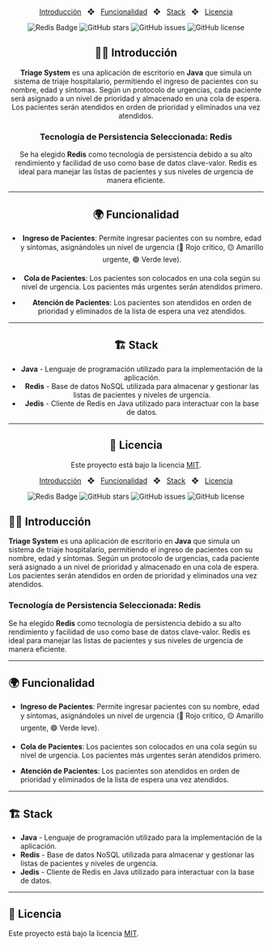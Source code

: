 <div align="center">

<div align="center">

<p></p>

<a href="#-introducción">Introducción</a>
<span>&nbsp;&nbsp;❖&nbsp;&nbsp;</span>
<a href="#-funcionalidad">Funcionalidad</a>
<span>&nbsp;&nbsp;❖&nbsp;&nbsp;</span>
<a href="#-stack">Stack</a>
<span>&nbsp;&nbsp;❖&nbsp;&nbsp;</span>
<a href="#-licencia">Licencia</a>

![Redis Badge](https://img.shields.io/badge/Redis-DC382D?logo=redis&logoColor=white&style=flat)
![GitHub stars](https://img.shields.io/github/stars/tu_usuario/triage-system)
![GitHub issues](https://img.shields.io/github/issues/tu_usuario/triage-system)
![GitHub license](https://img.shields.io/github/license/tu_usuario/triage-system)

</div>

## 🧑‍🚀 Introducción

**Triage System** es una aplicación de escritorio en **Java** que simula un sistema de triaje hospitalario, permitiendo el ingreso de pacientes con su nombre, edad y síntomas. Según un protocolo de urgencias, cada paciente será asignado a un nivel de prioridad y almacenado en una cola de espera. Los pacientes serán atendidos en orden de prioridad y eliminados una vez atendidos.

### Tecnología de Persistencia Seleccionada: Redis

Se ha elegido **Redis** como tecnología de persistencia debido a su alto rendimiento y facilidad de uso como base de datos clave-valor. Redis es ideal para manejar las listas de pacientes y sus niveles de urgencia de manera eficiente.

---

## 🌍 Funcionalidad

- **Ingreso de Pacientes**: Permite ingresar pacientes con su nombre, edad y síntomas, asignándoles un nivel de urgencia (🔴 Rojo crítico, 🟡 Amarillo urgente, 🟢 Verde leve).
  
- **Cola de Pacientes**: Los pacientes son colocados en una cola según su nivel de urgencia. Los pacientes más urgentes serán atendidos primero.

- **Atención de Pacientes**: Los pacientes son atendidos en orden de prioridad y eliminados de la lista de espera una vez atendidos.

---

## 🏗️ Stack

- **Java** - Lenguaje de programación utilizado para la implementación de la aplicación.
- **Redis** - Base de datos NoSQL utilizada para almacenar y gestionar las listas de pacientes y niveles de urgencia.
- **Jedis** - Cliente de Redis en Java utilizado para interactuar con la base de datos.

---

## 🔑 Licencia

Este proyecto está bajo la licencia [MIT](./LICENSE).
<p></p>

<a href="#-introducción">Introducción</a>
<span>&nbsp;&nbsp;❖&nbsp;&nbsp;</span>
<a href="#-funcionalidad">Funcionalidad</a>
<span>&nbsp;&nbsp;❖&nbsp;&nbsp;</span>
<a href="#-stack">Stack</a>
<span>&nbsp;&nbsp;❖&nbsp;&nbsp;</span>
<a href="#-licencia">Licencia</a>

![Redis Badge](https://img.shields.io/badge/Redis-DC382D?logo=redis&logoColor=white&style=flat)
![GitHub stars](https://img.shields.io/github/stars/mgrl39/triager)
![GitHub issues](https://img.shields.io/github/issues/mgrl39/triager)
![GitHub license](https://img.shields.io/github/license/mgrl39/triager)

</div>

## 🧑‍🚀 Introducción

**Triage System** es una aplicación de escritorio en **Java** que simula un sistema de triaje hospitalario, permitiendo el ingreso de pacientes con su nombre, edad y síntomas. Según un protocolo de urgencias, cada paciente será asignado a un nivel de prioridad y almacenado en una cola de espera. Los pacientes serán atendidos en orden de prioridad y eliminados una vez atendidos.

### Tecnología de Persistencia Seleccionada: Redis

Se ha elegido **Redis** como tecnología de persistencia debido a su alto rendimiento y facilidad de uso como base de datos clave-valor. Redis es ideal para manejar las listas de pacientes y sus niveles de urgencia de manera eficiente.

---

## 🌍 Funcionalidad

- **Ingreso de Pacientes**: Permite ingresar pacientes con su nombre, edad y síntomas, asignándoles un nivel de urgencia (🔴 Rojo crítico, 🟡 Amarillo urgente, 🟢 Verde leve).
  
- **Cola de Pacientes**: Los pacientes son colocados en una cola según su nivel de urgencia. Los pacientes más urgentes serán atendidos primero.

- **Atención de Pacientes**: Los pacientes son atendidos en orden de prioridad y eliminados de la lista de espera una vez atendidos.

---

## 🏗️ Stack

- **Java** - Lenguaje de programación utilizado para la implementación de la aplicación.
- **Redis** - Base de datos NoSQL utilizada para almacenar y gestionar las listas de pacientes y niveles de urgencia.
- **Jedis** - Cliente de Redis en Java utilizado para interactuar con la base de datos.

---

## 🔑 Licencia

Este proyecto está bajo la licencia [MIT](./LICENSE).


